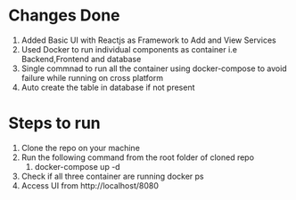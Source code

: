 # Changes Done 
1. Added Basic UI with Reactjs as Framework to Add and View Services
2. Used Docker to run individual components as container i.e Backend,Frontend and database
3. Single commnad to run all the container using docker-compose to avoid failure while running on cross platform
4. Auto create the table in database if not present

# Steps to run
1. Clone the repo on your machine
2. Run the following command from the root folder of cloned repo
    1. docker-compose up -d
3. Check if all three container are running
    docker ps
4. Access UI from http://localhost/8080